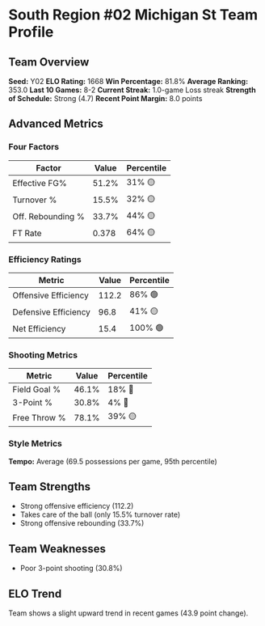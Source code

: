 # South Region #02 Michigan St Team Profile
## Team Overview
**Seed:** Y02
**ELO Rating:** 1668
**Win Percentage:** 81.8%
**Average Ranking:** 353.0
**Last 10 Games:** 8-2
**Current Streak:** 1.0-game Loss streak
**Strength of Schedule:** Strong (4.7)
**Recent Point Margin:** 8.0 points

## Advanced Metrics
### Four Factors
| Factor | Value | Percentile |
|--------|-------|------------|
| Effective FG% | 51.2% | 31% 🟡 |
| Turnover % | 15.5% | 32% 🟡 |
| Off. Rebounding % | 33.7% | 44% 🟡 |
| FT Rate | 0.378 | 64% 🟡 |

### Efficiency Ratings
| Metric | Value | Percentile |
|--------|-------|------------|
| Offensive Efficiency | 112.2 | 86% 🟢 |
| Defensive Efficiency | 96.8 | 41% 🟡 |
| Net Efficiency | 15.4 | 100% 🟢 |

### Shooting Metrics
| Metric | Value | Percentile |
|--------|-------|------------|
| Field Goal % | 46.1% | 18% 🔴 |
| 3-Point % | 30.8% | 4% 🔴 |
| Free Throw % | 78.1% | 39% 🟡 |

### Style Metrics
**Tempo:** Average (69.5 possessions per game, 95th percentile)

## Team Strengths
* Strong offensive efficiency (112.2)
* Takes care of the ball (only 15.5% turnover rate)
* Strong offensive rebounding (33.7%)

## Team Weaknesses
* Poor 3-point shooting (30.8%)

## ELO Trend
Team shows a slight upward trend in recent games (43.9 point change).

